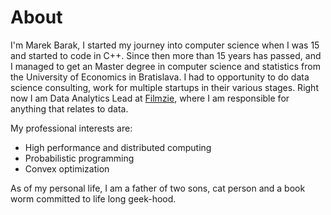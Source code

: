 # About

I'm Marek Barak, I started my journey into computer science when I was 15 and started to code in C++. Since then more than 15 years has passed, and I managed to get an Master degree in computer science and statistics from the University of Economics in Bratislava. I had to opportunity to do data science consulting, work for multiple startups in their various stages. Right now I am Data Analytics Lead at [Filmzie](https://www.linkedin.com/company/filmzie), where I am responsible for anything that relates to data.

My professional interests are: 
  
* High performance and distributed computing
* Probabilistic programming
* Convex optimization

As of my personal life, I am a father of two sons, cat person and a book worm committed to life long geek-hood.